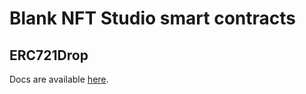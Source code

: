 # Blank NFT Studio smart contracts

## ERC721Drop

Docs are available [here](./docs/ERC721DropImplementation.md).
